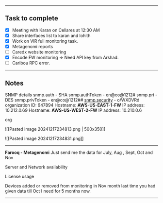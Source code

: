 
--------
## Task to complete

- [x] Meeting with Karan on Cellares at 12:30 AM
- [x] Share interfaces list to karan and lohith
- [x] Work on VIR full monitoring task.
- [x] Metagenomi reports 
- [ ] Caredx website monitoring
- [x] Encode FW monitoring => Need API key from Arshad.
- [ ] Caribou RPC error.

-----
##  Notes

SNMP details
snmp.auth - SHA
snmp.authToken - en@co@1212#
snmp.pri - DES
snmp.privToken - en@co@1212##
[snmp.security](http://snmp.security "http://snmp.security/") - o/WXDVRd
organization ID: 647894
Hostname: **AWS-US-EAST-1-FW**
IP address: 10.212.0.69
Hostname: **AWS-US-WEST-2-FW**
IP address: 10.210.0.6

org

![[Pasted image 20241217234813.png | 500x350]]

![[Pasted image 20241217234831.png]]

-----
**Farooq - Metagenomi**
Just send me the data for July, Aug , Sept, Oct and Nov

Server and Network availability

License usage

Devices added or removed from monitoring in Nov month last time you had given data till Oct I need for 5 months now.

-----
